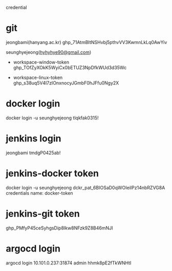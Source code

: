 credential


# git
jeongbami(hanyang.ac.kr)
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

seunghyejeong(hyhyhye90@gmail.com)
- workspace-window-token
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

- workspace-linux-token
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


# docker login
docker login -u seunghyejeong
tlqkfak0315!

# jenkins login
jeongbami tmdgP0425ab!

# jenkins-docker token
docker login -u seunghyejeong
dckr_pat_6BIOSaD0qWOIeiIPz14nbRZVG8A
credentials name: docker-token

# jenkins-git token
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

# argocd login
argocd login 10.101.0.237:31874 
admin
hhmk8pE2fTkWNHtI

